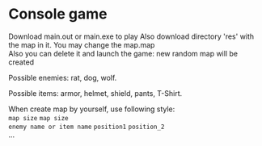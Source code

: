 # Console game
Download main.out or main.exe to play
Also download directory 'res' with the map in it. You may change the map.map<br/> Also you can delete it and launch the game: new random map will be created


Possible enemies: rat, dog, wolf.

Possible items: armor, helmet, shield, pants, T-Shirt.



When create map by yourself, use following style:<br/>
`map size` `map size`<br/>
`enemy name or item name` `position1` `position_2` <br/>
...
